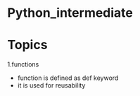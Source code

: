 # Python_intermediate


# Topics

1.functions
- function is defined as def keyword
- it is used for reusability
  
